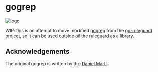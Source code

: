 # gogrep

![logo](https://github.com/quasilyte/vscode-gogrep/blob/master/docs/logo.png?raw=true)

WIP: this is an attempt to move modified [gogrep](https://github.com/mvdan/gogrep) from the [go-ruleguard](https://github.com/quasilyte/go-ruleguard) project, so it can be used outside of the ruleguard as a library.

## Acknowledgements

The original gogrep is written by the [Daniel Martí](https://github.com/mvdan).
